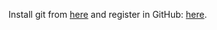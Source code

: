 Install git from [here](https://git-scm.com/downloads) and register in GitHub: [here](https://github.com/).

